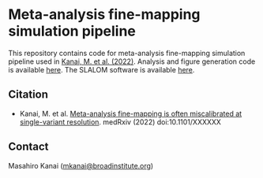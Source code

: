 # Meta-analysis fine-mapping simulation pipeline

This repository contains code for meta-analysis fine-mapping simulation pipeline used in [Kanai, M. et al. (2022)](http://dx.doi.org/10.1101/XXXXXX). Analysis and figure generation code is available [here](https://github.com/mkanai/slalom-paper). The SLALOM software is available [here](https://github.com/mkanai/slalom).

## Citation

- Kanai, M. et al. [Meta-analysis fine-mapping is often miscalibrated at single-variant resolution](http://dx.doi.org/10.1101/XXXXXX). medRxiv (2022) doi:10.1101/XXXXXX

## Contact

Masahiro Kanai (mkanai@broadinstitute.org)
